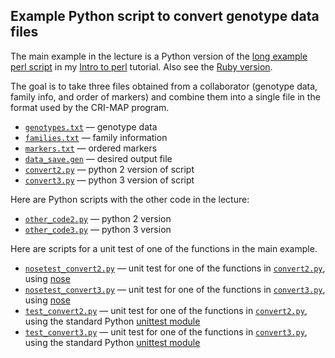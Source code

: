 ## Example Python script to convert genotype data files

The main example in the lecture is a Python version of the
[long example perl script](http://www.biostat.wisc.edu/~kbroman/perlintro/index.html#ex2)
in my
[Intro to perl](http://www.biostat.wisc.edu/~kbroman/perlintro/) tutorial.
Also see the [Ruby version](https://github.com/kbroman/RubyBroman/blob/master/ParseGenotypeData/convert.rb).

The goal is to take three files obtained from a collaborator (genotype
data, family info, and order of markers) and combine them into a
single file in the format used by the CRI-MAP program.

- [`genotypes.txt`](genotypes.txt) &mdash; genotype data
- [`families.txt`](families.txt) &mdash; family information
- [`markers.txt`](markers.txt) &mdash; ordered markers
- [`data_save.gen`](data_save.gen) &mdash; desired output file
- [`convert2.py`](convert2.py) &mdash; python 2 version of script
- [`convert3.py`](convert3.py) &mdash; python 3 version of script


Here are Python scripts with the other code in the lecture:

- [`other_code2.py`](other_code2.py) &mdash; python 2 version
- [`other_code3.py`](other_code3.py) &mdash; python 3 version


Here are scripts for a unit test of one of the functions in the main
example.

- [`nosetest_convert2.py`](nosetest_convert2.py) &mdash; unit test for one of
  the functions in [`convert2.py`](convert2.py), using [nose](https://nose.readthedocs.org/en/latest/)
- [`nosetest_convert3.py`](nosetest_convert3.py) &mdash; unit test for one of
  the functions in [`convert3.py`](convert3.py), using [nose](https://nose.readthedocs.org/en/latest/)
- [`test_convert2.py`](test_convert2.py) &mdash; unit test for one of
  the functions in [`convert2.py`](convert2.py), using the standard
  Python [unittest module](https://docs.python.org/2/library/unittest.html)
- [`test_convert3.py`](test_convert3.py) &mdash; unit test for one of
  the functions in [`convert3.py`](convert3.py), using the standard
  Python [unittest module](https://docs.python.org/3/library/unittest.html)

